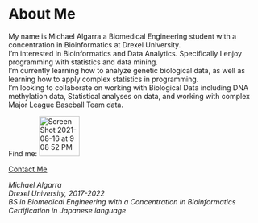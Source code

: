 # About Me 
My name is Michael Algarra a Biomedical Engineering student with a concentration in Bioinformatics at Drexel University.  
I’m interested in Bioinformatics and Data Analytics. Specifically I enjoy programming with statistics and data mining.  
I’m currently learning how to analyze genetic biological data, as well as learning how to apply complex statistics in programming.   
I’m looking to collaborate on working with Biological Data including DNA methylation data, Statistical analyses on data, and working with complex Major League Baseball Team data.  

Find me:
[<img width="80" alt="Screen Shot 2021-08-16 at 9 08 52 PM" src="https://user-images.githubusercontent.com/68628666/129647920-8b6c649d-4162-4e08-9c3c-59421d6a07ca.png">](https://www.linkedin.com/in/michael-algarra-764483160/)

[Contact Me](mailto:mja353@drexel.edu)

*Michael Algarra  
Drexel University, 2017-2022  
BS in Biomedical Engineering with a Concentration in Bioinformatics  
Certification in Japanese language*

<!---
MichaelAlgarra/MichaelAlgarra is a ✨ special ✨ repository because its `README.md` (this file) appears on your GitHub profile.
You can click the Preview link to take a look at your changes.
--->
